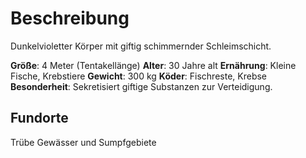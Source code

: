 # Beschreibung
Dunkelvioletter Körper mit giftig schimmernder Schleimschicht.

**Größe**: 4 Meter (Tentakellänge)
**Alter**: 30 Jahre alt
**Ernährung**: Kleine Fische, Krebstiere
**Gewicht**: 300 kg
**Köder**: Fischreste, Krebse
**Besonderheit**: Sekretisiert giftige Substanzen zur Verteidigung.

## Fundorte
Trübe Gewässer und Sumpfgebiete